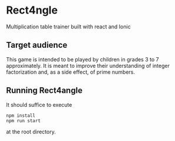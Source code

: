 # Rect4ngle

Multiplication table trainer built with react and Ionic

## Target audience

This game is intended to be played by children in grades 3 to 7 approximately. It is meant to improve their understanding of integer factorization 
and, as a side effect, of prime numbers.

## Running Rect4angle

It should suffice to execute

```
npm install
npm run start
```

at the root directory.
